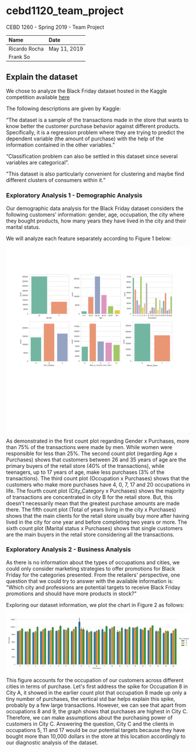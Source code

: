 # cebd1120_team_project
CEBD 1260 - Spring 2019 - Team Project

| Name | Date |
|:-------|:---------------|
|Ricardo Rocha| May 11, 2019|
|Frank So| 
 

## Explain the dataset

We chose to analyze the Black Friday dataset hosted in the Kaggle competition available [here](https://www.kaggle.com/mehdidag/black-friday/kernels)

The following descriptions are given by Kaggle:

“The dataset is a sample of the transactions made in the store that wants to know better the customer purchase behavior against different products. Specifically, it is a regression problem where they are trying to predict the dependent variable (the amount of purchase) with the help of the information contained in the other variables.”

“Classification problem can also be settled in this dataset since several variables are categorical”.

"This dataset is also particularly convenient for clustering and maybe find different clusters of consumers within it.”


### Exploratory Analysis 1 - Demographic Analysis

Our demographic data analysis for the Black Friday dataset considers the following customers' information: gender, age, occupation, the city where they bought products, how many years they have lived in the city and their marital status.

We will analyze each feature separately according to Figure 1 below:

![Exploratory_Demographic_Analysis](./Figures/Exploratory_Demographic_Analysis.png)

As demonstrated in the first count plot regarding Gender x Purchases, more than 75% of the transactions were made by men. While women were responsible for less than 25%.
The second count plot (regarding Age x Purchases) shows that customers between 26 and 35 years of age are the primary buyers of the retail store (40% of the transactions), while teenagers, up to 17 years of age, make less purchases (3% of the transactions).
The third count plot (Occupation x Purchases) shows that the customers who make more purchases have 4, 0, 7, 17 and 20 occupations in life.
The fourth count plot (City_Category x Purchases) shows the majority of transactions are concentrated in city B for the retail store. But, this doesn't necessarily mean that the greatest purchase amounts are made there.
The fifth count plot (Total of years living in the city x Purchases) shows that the main clients for the retail store usually buy more after having lived in the city for one year and before completing two years or more.
The sixth count plot (Marital status x Purchases) shows that single customers are the main buyers in the retail store considering all the transactions.


### Exploratory Analysis 2 - Business Analysis

As there is no information about the types of occupations and cities, we could only consider marketing strategies to offer promotions for Black Friday for the categories presented. From the retailers' perspective, one question that we could try to answer with the available information is: "Which city and professions are potential targets to receive Black Friday promotions and should have more products in stock?"

Exploring our dataset information, we plot the chart in Figure 2 as follows:

![Exploratory_Business_Analysis](./Figures/Exploratory_Business_Analysis.png)

This figure accounts for the occupation of our customers across different cities in terms of purchase. Let's first address the spike for Occupation 8 in City A, it showed in the earlier count plot that occupation 8 made up only a tiny number of purchases, the vertical std bar helps explain this spike, probably by a few large transactions. However, we can see that apart from occupations 8 and 9, the graph shows that purchases are highest in City C.  Therefore, we can make assumptions about the purchasing power of customers in City C. Answering the question, City C and the clients in occupations 5, 11 and 17 would be our potential targets because they have bought more than 10,000 dollars in the store at this location accordingly to our diagnostic analysis of the dataset.
